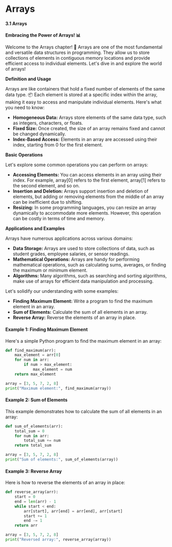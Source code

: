 # Arrays

#### 3.1 Arrays

**Embracing the Power of Arrays! 📊**

Welcome to the Arrays chapter! 🎉 Arrays are one of the most fundamental and versatile data structures in programming. They allow us to store collections of elements in contiguous memory locations and provide efficient access to individual elements. Let's dive in and explore the world of arrays!

**Definition and Usage**

Arrays are like containers that hold a fixed number of elements of the same data type. 📦 Each element is stored at a specific index within the array, making it easy to access and manipulate individual elements. Here's what you need to know:

* **Homogeneous Data:** Arrays store elements of the same data type, such as integers, characters, or floats.
* **Fixed Size:** Once created, the size of an array remains fixed and cannot be changed dynamically.
* **Index-Based Access:** Elements in an array are accessed using their index, starting from 0 for the first element.

**Basic Operations**

Let's explore some common operations you can perform on arrays:

* **Accessing Elements:** You can access elements in an array using their index. For example, array\[0] refers to the first element, array\[1] refers to the second element, and so on.
* **Insertion and Deletion:** Arrays support insertion and deletion of elements, but adding or removing elements from the middle of an array can be inefficient due to shifting.
* **Resizing:** In some programming languages, you can resize an array dynamically to accommodate more elements. However, this operation can be costly in terms of time and memory.

**Applications and Examples**

Arrays have numerous applications across various domains:

* **Data Storage:** Arrays are used to store collections of data, such as student grades, employee salaries, or sensor readings.
* **Mathematical Operations:** Arrays are handy for performing mathematical operations, such as calculating sums, averages, or finding the maximum or minimum element.
* **Algorithms:** Many algorithms, such as searching and sorting algorithms, make use of arrays for efficient data manipulation and processing.

Let's solidify our understanding with some examples:

* **Finding Maximum Element:** Write a program to find the maximum element in an array.
* **Sum of Elements:** Calculate the sum of all elements in an array.
* **Reverse Array:** Reverse the elements of an array in place.

#### Example 1: Finding Maximum Element

Here's a simple Python program to find the maximum element in an array:

```python
def find_maximum(arr):
    max_element = arr[0]
    for num in arr:
        if num > max_element:
            max_element = num
    return max_element

array = [3, 5, 7, 2, 8]
print("Maximum element:", find_maximum(array))
```

#### Example 2: Sum of Elements

This example demonstrates how to calculate the sum of all elements in an array:

```python
def sum_of_elements(arr):
    total_sum = 0
    for num in arr:
        total_sum += num
    return total_sum

array = [3, 5, 7, 2, 8]
print("Sum of elements:", sum_of_elements(array))
```

#### Example 3: Reverse Array

Here is how to reverse the elements of an array in place:

```python
def reverse_array(arr):
    start = 0
    end = len(arr) - 1
    while start < end:
        arr[start], arr[end] = arr[end], arr[start]
        start += 1
        end -= 1
    return arr

array = [3, 5, 7, 2, 8]
print("Reversed array:", reverse_array(array))
```
